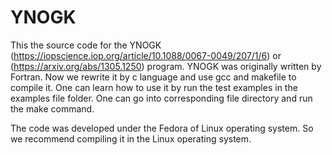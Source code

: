# YNOGK

This the source code for the YNOGK (https://iopscience.iop.org/article/10.1088/0067-0049/207/1/6) or (https://arxiv.org/abs/1305.1250) program. YNOGK was originally written by Fortran. Now we rewrite it by c language and use gcc and makefile to compile it. One can learn how to use it by run the test examples in the examples file folder. One can go into corresponding file directory and run the make command.

The code was developed under the Fedora of Linux operating system. So we recommend compiling it in the Linux operating system.
